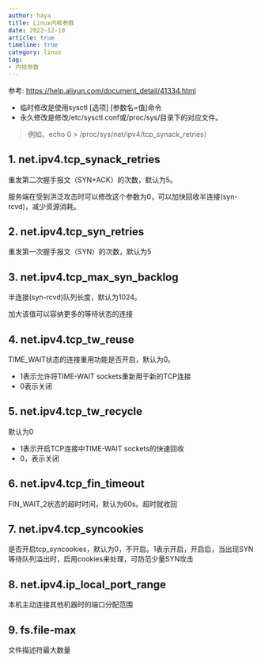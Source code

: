 ```yaml
---
author: haya
title: Linux内核参数
date: 2022-12-10
article: true
timeline: true
category: linux
tag:
- 内核参数
---
```

参考: https://help.aliyun.com/document_detail/41334.html

- 临时修改是使用sysctl [选项] [参数名=值]命令
- 永久修改是修改/etc/sysctl.conf或/proc/sys/目录下的对应文件。
> 例如，echo 0 > /proc/sys/net/ipv4/tcp_synack_retries）

## 1. net.ipv4.tcp_synack_retries
重发第二次握手报文（SYN+ACK）的次数，默认为5。

服务端在受到洪泛攻击时可以修改这个参数为0，可以加快回收半连接(syn-rcvd)，减少资源消耗。

## 2. net.ipv4.tcp_syn_retries
重发第一次握手报文（SYN）的次数，默认为5

## 3. net.ipv4.tcp_max_syn_backlog
半连接(syn-rcvd)队列长度，默认为1024。

加大该值可以容纳更多的等待状态的连接

## 4. net.ipv4.tcp_tw_reuse
TIME_WAIT状态的连接重用功能是否开启，默认为0。
- 1表示允许将TIME-WAIT sockets重新用于新的TCP连接
- 0表示关闭

## 5. net.ipv4.tcp_tw_recycle
默认为0
- 1表示开启TCP连接中TIME-WAIT sockets的快速回收
- 0，表示关闭

## 6. net.ipv4.tcp_fin_timeout
FIN_WAIT_2状态的超时时间，默认为60s。超时就收回

## 7. net.ipv4.tcp_syncookies
是否开启tcp_syncookies，默认为0，不开启。1表示开启，开启后，当出现SYN等待队列溢出时，启用cookies来处理，可防范少量SYN攻击

## 8. net.ipv4.ip_local_port_range
本机主动连接其他机器时的端口分配范围

## 9. fs.file-max
文件描述符最大数量



